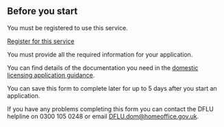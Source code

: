 ## Before you start

You must be registered to use this service.

<a href="/registration" class="govuk-link">Register for this service</a>

You must provide all the required information for your application.

You can find details of the documentation you need in the [domestic licensing application guidance](https://www.gov.uk/government/publications/domestic-licensing-application-guidance).

You can save this form to complete later for up to 5 days after you start an application.

If you have any problems completing this form you can contact the DFLU helpline on 0300 105 0248 or email <a href="mailto:DFLU.dom@homeoffice.gov.uk" class="govuk-link">DFLU.dom@homeoffice.gov.uk</a>.
